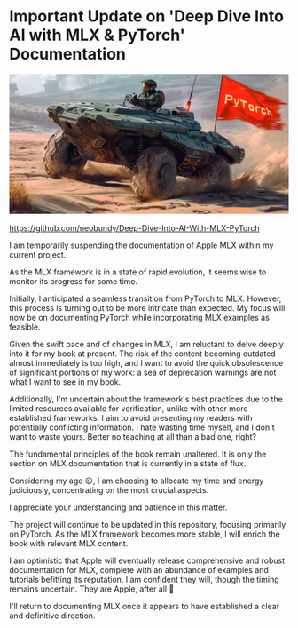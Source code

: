 # Important Update on 'Deep Dive Into AI with MLX & PyTorch' Documentation

![PyTorch.png](images%2FPyTorch.png)

https://github.com/neobundy/Deep-Dive-Into-AI-With-MLX-PyTorch

I am temporarily suspending the documentation of Apple MLX within my current project.

As the MLX framework is in a state of rapid evolution, it seems wise to monitor its progress for some time.

Initially, I anticipated a seamless transition from PyTorch to MLX. However, this process is turning out to be more intricate than expected. My focus will now be on documenting PyTorch while incorporating MLX examples as feasible.

Given the swift pace and of changes in MLX, I am reluctant to delve deeply into it for my book at present. The risk of the content becoming outdated almost immediately is too high, and I want to avoid the quick obsolescence of significant portions of my work: a sea of deprecation warnings are not what I want to see in my book.

Additionally, I'm uncertain about the framework's best practices due to the limited resources available for verification, unlike with other more established frameworks. I aim to avoid presenting my readers with potentially conflicting information. I hate wasting time myself, and I don't want to waste yours. Better no teaching at all than a bad one, right?

The fundamental principles of the book remain unaltered. It is only the section on MLX documentation that is currently in a state of flux.

Considering my age 😉, I am choosing to allocate my time and energy judiciously, concentrating on the most crucial aspects.

I appreciate your understanding and patience in this matter.

The project will continue to be updated in this repository, focusing primarily on PyTorch. As the MLX framework becomes more stable, I will enrich the book with relevant MLX content.

I am optimistic that Apple will eventually release comprehensive and robust documentation for MLX, complete with an abundance of examples and tutorials befitting its reputation. I am confident they will, though the timing remains uncertain. They are Apple, after all 🤗

I'll return to documenting MLX once it appears to have established a clear and definitive direction.